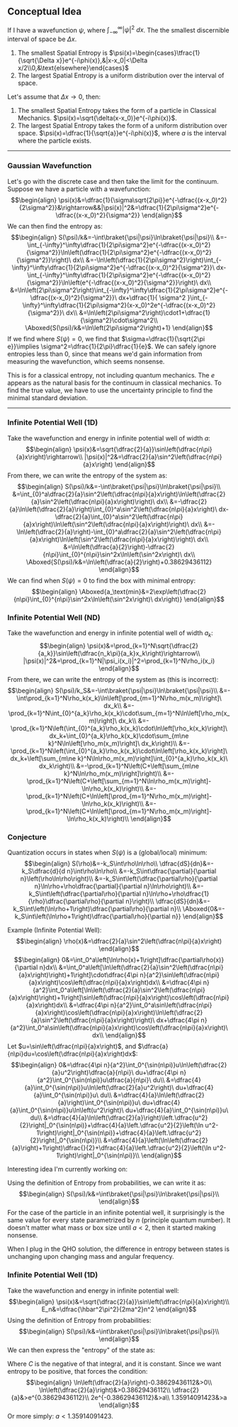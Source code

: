 ## Conceptual Idea
If I have a wavefunction $\psi$, where $\int_{-\infty}^\infty|\psi|^2\ dx$.
The the smallest discernible interval of space be $\Delta x$.
1. The smallest Spatial Entropy is $\psi(x)=\begin{cases}\tfrac{1}{\sqrt{\Delta x}}e^{-i\phi(x)},&|x-x_0|<\Delta x/2\\0,&\text{elsewhere}\end{cases}$
2. The largest Spatial Entropy is a uniform distribution over the interval of space.

Let's assume that $\Delta x\rightarrow 0$, then:
1. The smallest Spatial Entropy takes the form of a particle in Classical Mechanics.
   $\psi(x)=\sqrt{\delta(x-x_0)}e^{-i\phi(x)}$.
2. The largest Spatial Entropy takes the form of a uniform distribution over space.
   $\psi(x)=\dfrac{1}{\sqrt{a}}e^{-i\phi(x)}$, where $a$ is the interval where the particle exists.

---
### Gaussian Wavefunction
Let's go with the discrete case and then take the limit for the continuum.
Suppose we have a particle with a wavefunction:
$$\begin{align}
\psi(x)&=\dfrac{1}{\sigma\sqrt{2\pi}}e^{-\dfrac{(x-x_0)^2}{2\sigma^2}}&\rightarrow&&|\psi(x)|^2&=\dfrac{1}{2\pi\sigma^2}e^{-\dfrac{(x-x_0)^2}{\sigma^2}}
\end{align}$$
We can then find the entropy as:
$$\begin{align}
S(\psi)/k&=-\int\braket{\psi|\psi}\ln\braket{\psi|\psi}\\
&=-\int_{-\infty}^\infty\dfrac{1}{2\pi\sigma^2}e^{-\dfrac{(x-x_0)^2}{\sigma^2}}\ln\left(\dfrac{1}{2\pi\sigma^2}e^{-\dfrac{(x-x_0)^2}{\sigma^2}}\right)\ dx\\
&=-\ln\left(\dfrac{1}{2\pi\sigma^2}\right)\int_{-\infty}^\infty\dfrac{1}{2\pi\sigma^2}e^{-\dfrac{(x-x_0)^2}{\sigma^2}}\ dx-\int_{-\infty}^\infty\dfrac{1}{2\pi\sigma^2}e^{-\dfrac{(x-x_0)^2}{\sigma^2}}\ln\left(e^{-\dfrac{(x-x_0)^2}{\sigma^2}}\right)\ dx\\
&=\ln\left(2\pi\sigma^2\right)\int_{-\infty}^\infty\dfrac{1}{2\pi\sigma^2}e^{-\dfrac{(x-x_0)^2}{\sigma^2}}\ dx+\dfrac{1}{
\sigma^2
}\int_{-\infty}^\infty\dfrac{1}{2\pi\sigma^2}(x-x_0)^2e^{-\dfrac{(x-x_0)^2}{\sigma^2}}\ dx\\
&=\ln\left(2\pi\sigma^2\right)\cdot1+\dfrac{1}{\sigma^2}\cdot\sigma^2\\
\Aboxed{S(\psi)/k&=\ln\left(2\pi\sigma^2\right)+1}
\end{align}$$
If we find where $S(\psi)=0$, we find that $\sigma=\dfrac{1}{\sqrt{2\pi e}}\implies \sigma^2=\dfrac{1}{2\pi}\dfrac{1}{e}$.
We can safely ignore entropies less than 0, since that means we'd gain information from measuring the wavefunction, which seems nonsense.

This is for a classical entropy, not including quantum mechanics. The $e$ appears as the natural basis for the continuum in classical mechanics. To find the true value, we have to use the uncertainty principle to find the minimal standard deviation.

---
### Infinite Potential Well (1D)
Take the wavefunction and energy in infinite potential well of width $a$:
$$\begin{align}
\psi(x)&=\sqrt{\dfrac{2}{a}}\sin\left(\dfrac{n\pi}{a}x\right)\rightarrow\\
|\psi(x)|^2&=\dfrac{2}{a}\sin^2\left(\dfrac{n\pi}{a}x\right)
\end{align}$$
From there, we can write the entropy of the system as:
$$\begin{align}
S(\psi)/k&=-\int\braket{\psi|\psi}\ln\braket{\psi|\psi}\\
&=\int_{0}^a\dfrac{2}{a}\sin^2\left(\dfrac{n\pi}{a}x\right)\ln\left(\dfrac{2}{a}\sin^2\left(\dfrac{n\pi}{a}x\right)\right)\ dx\\
&=-\dfrac{2}{a}\ln\left(\dfrac{2}{a}\right)\int_{0}^a\sin^2\left(\dfrac{n\pi}{a}x\right)\ dx-\dfrac{2}{a}\int_{0}^a\sin^2\left(\dfrac{n\pi}{a}x\right)\ln\left(\sin^2\left(\dfrac{n\pi}{a}x\right)\right)\ dx\\
&=-\ln\left(\dfrac{2}{a}\right)-\int_{0}^a\dfrac{2}{a}\sin^2\left(\dfrac{n\pi}{a}x\right)\ln\left(\sin^2\left(\dfrac{n\pi}{a}x\right)\right)\ dx\\
&=\ln\left(\dfrac{a}{2}\right)-\dfrac{2}{n\pi}\int_{0}^{n\pi}\sin^2x\ln\left(\sin^2x\right)\ dx\\
\Aboxed{S(\psi)/k&=\ln\left(\dfrac{a}{2}\right)+0.38629436112}
\end{align}$$
We can find when $S(\psi)=0$ to find the box with minimal entropy:
$$\begin{align}
\Aboxed{a_\text{min}&=2\exp\left(\dfrac{2}{n\pi}\int_{0}^{n\pi}\sin^2x\ln\left(\sin^2x\right)\ dx\right)}
\end{align}$$


### Infinite Potential Well (ND)
Take the wavefunction and energy in infinite potential well of width $a_k$:
$$\begin{align}
\psi(x)&=\prod_{k=1}^N\sqrt{\dfrac{2}{a_k}}\sin\left(\dfrac{n_k\pi}{a_k}x_k\right)\rightarrow\\
|\psi(x)|^2&=\prod_{k=1}^N|\psi_i(x_i)|^2=\prod_{k=1}^N\rho_i(x_i)
\end{align}$$
From there, we can write the entropy of the system as (this is incorrect):
$$\begin{align}
S(\psi)/k_S&=-\int\braket{\psi|\psi}\ln\braket{\psi|\psi}\\
&=-\int\prod_{k=1}^N\rho_k(x_k)\ln\left[\prod_{m=1}^N\rho_m(x_m)\right]\ dx_k\\
&=-\prod_{k=1}^N\int_{0}^{a_k}\rho_k(x_k)\cdot\sum_{m=1}^N\ln\left[\rho_m(x_m)\right]\ dx_k\\
&=-\prod_{k=1}^N\left(\int_{0}^{a_k}\rho_k(x_k)\cdot\ln\left[\rho_k(x_k)\right]\ dx_k+\int_{0}^{a_k}\rho_k(x_k)\cdot\sum_{m\ne k}^N\ln\left[\rho_m(x_m)\right]\ dx_k\right)\\
&=-\prod_{k=1}^N\left(\int_{0}^{a_k}\rho_k(x_k)\cdot\ln\left[\rho_k(x_k)\right]\ dx_k+\left[\sum_{m\ne k}^N\ln\rho_m(x_m)\right]\int_{0}^{a_k}\rho_k(x_k)\ dx_k\right)\\
&=-\prod_{k=1}^N\left(C+\left[\sum_{m\ne k}^N\ln\rho_m(x_m)\right]\right)\\
&=-\prod_{k=1}^N\left(C+\left[\sum_{m=1}^N\ln\rho_m(x_m)\right]-\ln\rho_k(x_k)\right)\\
&=-\prod_{k=1}^N\left(C+\ln\left[\prod_{m=1}^N\rho_m(x_m)\right]-\ln\rho_k(x_k)\right)\\
&=-\prod_{k=1}^N\left(C+\ln\left[\prod_{m=1}^N\rho_m(x_m)\right]-\ln\rho_k(x_k)\right)\\
\end{align}$$


### Conjecture
Quantization occurs in states when $S(\psi)$ is a (global/local) minimum:
$$\begin{align}
S(\rho)&=-k_S\int\rho\ln\rho\\
\dfrac{dS}{dn}&=-k_S\dfrac{d}{d n}\int\rho\ln\rho\\
&=-k_S\int\dfrac{\partial}{\partial n}\left(\rho\ln\rho\right)\\
&=-k_S\int\left(\dfrac{\partial\rho}{\partial n}\ln\rho+\rho\dfrac{\partial}{\partial n}\ln\rho\right)\\
&=-k_S\int\left(\dfrac{\partial\rho}{\partial n}\ln\rho+\rho\dfrac{1}{\rho}\dfrac{\partial\rho}{\partial n}\right)\\
\dfrac{dS}{dn}&=-k_S\int\left(\ln\rho+1\right)\dfrac{\partial\rho}{\partial n}\\
\Aboxed{0&=-k_S\int\left(\ln\rho+1\right)\dfrac{\partial\rho}{\partial n}}
\end{align}$$


Example (Infinite Potential Well):
$$\begin{align}
\rho(x)&=\dfrac{2}{a}\sin^2\left(\dfrac{n\pi}{a}x\right)
\end{align}$$
$$\begin{align}
0&=\int_0^a\left[\ln\rho(x)+1\right]\dfrac{\partial\rho(x)}{\partial n}dx\\
&=\int_0^a\left[\ln\left(\dfrac{2}{a}\sin^2\left(\dfrac{n\pi}{a}x\right)\right)+1\right]\cdot\dfrac{4\pi n}{a^2}\sin\left(\dfrac{n\pi}{a}x\right)\cos\left(\dfrac{n\pi}{a}x\right)dx\\
&=\dfrac{4\pi n}{a^2}\int_0^a\left[\ln\left(\dfrac{2}{a}\sin^2\left(\dfrac{n\pi}{a}x\right)\right)+1\right]\sin\left(\dfrac{n\pi}{a}x\right)\cos\left(\dfrac{n\pi}{a}x\right)dx\\
&=\dfrac{4\pi n}{a^2}\int_0^a\sin\left(\dfrac{n\pi}{a}x\right)\cos\left(\dfrac{n\pi}{a}x\right)\ln\left(\dfrac{2}{a}\sin^2\left(\dfrac{n\pi}{a}x\right)\right)\ dx+\dfrac{4\pi n}{a^2}\int_0^a\sin\left(\dfrac{n\pi}{a}x\right)\cos\left(\dfrac{n\pi}{a}x\right)\ dx\\
\end{align}$$
Let $u=\sin\left(\dfrac{n\pi}{a}x\right)$, and $\dfrac{a}{n\pi}du=\cos\left(\dfrac{n\pi}{a}x\right)dx$:
$$\begin{align}
0&=\dfrac{4\pi n}{a^2}\int_0^{\sin(n\pi)}u\ln\left(\dfrac{2}{a}u^2\right)\dfrac{a}{n\pi}\ du+\dfrac{4\pi n}{a^2}\int_0^{\sin(n\pi)}u\dfrac{a}{n\pi}\ du\\
&=\dfrac{4}{a}\int_0^{\sin(n\pi)}u\ln\left(\dfrac{2}{a}u^2\right)\ du+\dfrac{4}{a}\int_0^{\sin(n\pi)}u\ du\\
&=\dfrac{4}{a}\ln\left(\dfrac{2}{a}\right)\int_0^{\sin(n\pi)}u\ du+\dfrac{4}{a}\int_0^{\sin(n\pi)}u\ln\left(u^2\right)\ du+\dfrac{4}{a}\int_0^{\sin(n\pi)}u\ du\\
&=\dfrac{4}{a}\ln\left(\dfrac{2}{a}\right)\left.\dfrac{u^2}{2}\right|_0^{\sin(n\pi)}+\dfrac{4}{a}\left.\dfrac{u^2}{2}\left(\ln u^2-1\right)\right|_0^{\sin(n\pi)}+\dfrac{4}{a}\left.\dfrac{u^2}{2}\right|_0^{\sin(n\pi)}\\
&=\dfrac{4}{a}\left(\ln\left(\dfrac{2}{a}\right)+1\right)\dfrac{}{2}+\dfrac{4}{a}\left.\dfrac{u^2}{2}\left(\ln u^2-1\right)\right|_0^{\sin(n\pi)}\\
\end{align}$$










Interesting idea I'm currently working on:


Using the definition of Entropy from probabilities, we can write it as:
$$\begin{align}
S(\psi)/k&=\int\braket{\psi|\psi}\ln\braket{\psi|\psi}\\
\end{align}$$
For the case of the particle in an infinite potential well, it surprisingly is the same value for every state parametrized by $n$ (principle quantum number). It doesn't matter what mass or box size until $a<2$, then it started making nonsense.


When I plug in the QHO solution, the difference in entropy between states is unchanging upon changing mass and angular frequency.



### Infinite Potential Well (1D)
Take the wavefunction and energy in infinite potential well:
$$\begin{align}
\psi(x)&=\sqrt{\dfrac{2}{a}}\sin\left(\dfrac{n\pi}{a}x\right)\\ E_n&=\dfrac{\hbar^2\pi^2}{2ma^2}n^2
\end{align}$$
Using the definition of Entropy from probabilities:
$$\begin{align}
S(\psi)/k&=\int\braket{\psi|\psi}\ln\braket{\psi|\psi}\\
\end{align}$$
We can then express the "entropy" of the state as:

Where $C$ is the negative of that integral, and it is constant. Since we want entropy to be positive, that forces the condition:
$$\begin{align}
\ln\left(\dfrac{2}{a}\right)-0.38629436112&>0\\
\ln\left(\dfrac{2}{a}\right)&>0.38629436112\\
\dfrac{2}{a}&>e^{0.38629436112}\\
2e^{-0.38629436112}&>a\\
1.35914091423&>a
\end{align}$$
Or more simply: $a<1.35914091423$.




